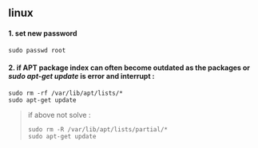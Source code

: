 ## linux 
#### 1. set new password
```
sudo passwd root
```
#### 2. if APT package index can often become outdated as the packages or *sudo apt-get update* is error and interrupt :
```
sudo rm -rf /var/lib/apt/lists/*
sudo apt-get update
```
> if above not solve :
> ```
> sudo rm -R /var/lib/apt/lists/partial/*
> sudo apt-get update
> ```

